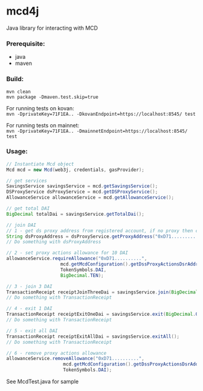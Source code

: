 # mcd4j

Java library for interacting with MCD

### Prerequisite:
- java
- maven

### Build:
    mvn clean
    mvn package -Dmaven.test.skip=true

For running tests on kovan:  
    `mvn -DprivateKey=71F1EA.. -DkovanEndpoint=https://localhost:8545/ test`

For running tests on mainnet:  
    `mvn -DprivateKey=71F1EA.. -DmainnetEndpoint=https://localhost:8545/ test`
    

### Usage:

```java
// Instantiate Mcd object
Mcd mcd = new Mcd(web3j, credentials, gasProvider);

// get services
SavingsService savingsService = mcd.getSavingsService();
DSProxyService dsProxyService = mcd.getDSProxyService();
AllowanceService allowanceService = mcd.getAllowanceService();

// get total DAI
BigDecimal totalDai = savingsService.getTotalDai();

// join DAI
// 1 - get ds proxy address from registered account, if no proxy then create one
String dsProxyAddress = dsProxyService.getProxyAddress("0xD71..........", true);
// Do something with dsProxyAddress

// 2 - set proxy actions allowance for 10 DAI
allowanceService.requireAllowance("0xD71..........",
                    mcd.getMcdConfiguration().getDssProxyActionsDsrAddress(),
                    TokenSymbols.DAI,
                    BigDecimal.TEN);

// 3 - join 3 DAI
TransactionReceipt receiptJoinThreeDai = savingsService.join(BigDecimal.valueOf(3));
// Do something with TransactionReceipt

// 4 - exit 1 DAI
TransactionReceipt receiptExitOneDai = savingsService.exit(BigDecimal.ONE);
// Do something with TransactionReceipt

// 5 - exit all DAI
TransactionReceipt receiptExitAllDai = savingsService.exitAll();
// Do something with TransactionReceipt

// 6 - remove proxy actions allowance
allowanceService.removeAllowance("0xD71..........",
                     mcd.getMcdConfiguration().getDssProxyActionsDsrAddress(),
                     TokenSymbols.DAI);
```

See McdTest.java for sample

